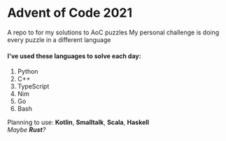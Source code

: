 # Advent of Code 2021

A repo to for my solutions to AoC puzzles
My personal challenge is doing every puzzle in a different language

#### I've used these languages to solve each day:

1. Python
2. C++
3. TypeScript
4. Nim
5. Go
6. Bash

Planning to use:
  **Kotlin**, **Smalltalk**, **Scala**, **Haskell** \
  *Maybe **Rust**?*
